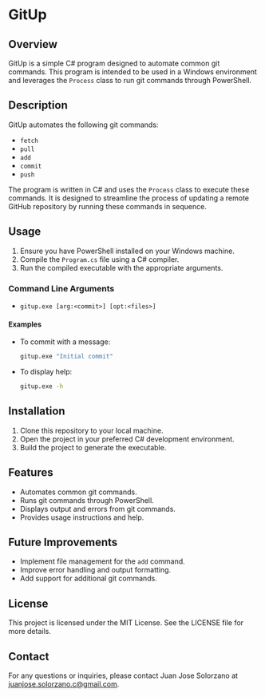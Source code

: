 # GitUp

## Overview

GitUp is a simple C# program designed to automate common git commands. This program is intended to be used in a Windows environment and leverages the `Process` class to run git commands through PowerShell.

## Description

GitUp automates the following git commands:
- `fetch`
- `pull`
- `add`
- `commit`
- `push`

The program is written in C# and uses the `Process` class to execute these commands. It is designed to streamline the process of updating a remote GitHub repository by running these commands in sequence.

## Usage

1. Ensure you have PowerShell installed on your Windows machine.
2. Compile the `Program.cs` file using a C# compiler.
3. Run the compiled executable with the appropriate arguments.

### Command Line Arguments

- `gitup.exe [arg:<commit>] [opt:<files>]`

#### Examples

- To commit with a message:
    ```sh
    gitup.exe "Initial commit"
    ```

- To display help:
    ```sh
    gitup.exe -h
    ```

## Installation

1. Clone this repository to your local machine.
2. Open the project in your preferred C# development environment.
3. Build the project to generate the executable.

## Features

- Automates common git commands.
- Runs git commands through PowerShell.
- Displays output and errors from git commands.
- Provides usage instructions and help.

## Future Improvements

- Implement file management for the `add` command.
- Improve error handling and output formatting.
- Add support for additional git commands.

## License

This project is licensed under the MIT License. See the LICENSE file for more details.

## Contact

For any questions or inquiries, please contact Juan Jose Solorzano at [juanjose.solorzano.c@gmail.com](mailto:juanjose.solorzano.c@gmail.com).